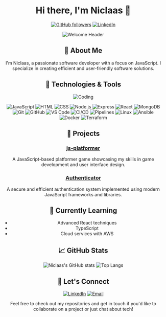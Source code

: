<div align="center">

# Hi there, I'm Niclaas 👋

[![GitHub followers](https://img.shields.io/github/followers/NiclaasMoldenhauer?style=social)](https://github.com/NiclaasMoldenhauer)
[![LinkedIn](https://img.shields.io/badge/LinkedIn-blue?style=flat&logo=linkedin)](https://www.linkedin.com/in/niclaas-moldenhauer-a9531a213/)

![Welcome Header](https://camo.githubusercontent.com/3dac331a2916924dd887ed3c1439321f1bae1fcfeea54456ac4fe70d4630a780/68747470733a2f2f737465656d6974696d616765732e636f6d2f44516d626165646554724675454436316a444841716d5a527632566558337457413670794269347a6f52355432366f2f68656c6c6f776f726c642e676966)

## 🚀 About Me

I'm Niclaas, a passionate software developer with a focus on JavaScript. I specialize in creating efficient and user-friendly software solutions.
## 🔧 Technologies & Tools

![Coding](https://media.giphy.com/media/ZVik7pBtu9dNS/giphy.gif)

<div>
  
![JavaScript](https://img.shields.io/badge/JavaScript-323330?style=for-the-badge&logo=javascript&logoColor=F7DF1E)
![HTML](https://img.shields.io/badge/HTML5-E34F26?style=for-the-badge&logo=html5&logoColor=white)
![CSS](https://img.shields.io/badge/CSS3-1572B6?style=for-the-badge&logo=css3&logoColor=white)
![Node.js](https://img.shields.io/badge/Node.js-43853D?style=for-the-badge&logo=node-dot-js&logoColor=white)
![Express](https://img.shields.io/badge/Express.js-404D59?style=for-the-badge)
![React](https://img.shields.io/badge/React-20232A?style=for-the-badge&logo=react&logoColor=61DAFB)
![MongoDB](https://img.shields.io/badge/MongoDB-4EA94B?style=for-the-badge&logo=mongodb&logoColor=white)
![Git](https://img.shields.io/badge/Git-F05032?style=for-the-badge&logo=git&logoColor=white)
![GitHub](https://img.shields.io/badge/GitHub-181717?style=for-the-badge&logo=github&logoColor=white)
![VS Code](https://img.shields.io/badge/VS%20Code-007ACC?style=for-the-badge&logo=visual-studio-code&logoColor=white)
![CI/CD](https://img.shields.io/badge/CI%2FCD-4285F4?style=for-the-badge&logo=google-cloud)
![Pipelines](https://img.shields.io/badge/Pipelines-FFCA28?style=for-the-badge&logo=gitlab)
![Linux](https://img.shields.io/badge/Linux-FCC624?style=for-the-badge&logo=linux&logoColor=black)
![Ansible](https://img.shields.io/badge/Ansible-EE0000?style=for-the-badge&logo=ansible&logoColor=white)
![Docker](https://img.shields.io/badge/Docker-2496ED?style=for-the-badge&logo=docker&logoColor=white)
![Terraform](https://img.shields.io/badge/Terraform-623CE4?style=for-the-badge&logo=terraform&logoColor=white)

</div>

## 💼 Projects

### [js-platformer](https://github.com/NiclaasMoldenhauer/js-platformer)
A JavaScript-based platformer game showcasing my skills in game development and user interface design.

### [Authenticator](https://github.com/NiclaasMoldenhauer/Authenticator)
A secure and efficient authentication system implemented using modern JavaScript frameworks and libraries.

## 🌱 Currently Learning

- Advanced React techniques
- TypeScript
- Cloud services with AWS

## 📈 GitHub Stats

![Niclaas's GitHub stats](https://github-readme-stats.vercel.app/api?username=NiclaasMoldenhauer&show_icons=true&theme=dark)
![Top Langs](https://github-readme-stats.vercel.app/api/top-langs/?username=NiclaasMoldenhauer&layout=compact&theme=dark)

## 💬 Let's Connect

[![LinkedIn](https://img.shields.io/badge/LinkedIn-blue?style=flat&logo=linkedin)](https://www.linkedin.com/in/niclaas-moldenhauer-a9531a213/)
[![Email](https://img.shields.io/badge/Email-D14836?style=flat&logo=gmail&logoColor=white)](mailto:niclaasmoldenhauer@gmail.com)

Feel free to check out my repositories and get in touch if you'd like to collaborate on a project or just chat about tech!

</div>
